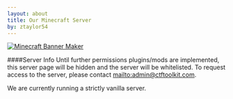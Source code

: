 ```yaml
---
layout: about
title: Our Minecraft Server
by: ztaylor54
---
```


<style>
		ul li {
			list-style-type: circle;
		}
		h1, h2 {
	  		margin-top: 10px;
		 	text-align: center;
		}
		h3, h5, h6 {
		  	text-align: left;
			margin-top: 10px;
		}
		h4 {
    			margin-top: 10px;
    			font-size: 200%;
    			text-align: center;
    			border-bottom: 1px solid #eee;
    			padding-bottom: 0.3em;
    }
</style>

<a href="http://topg.org/minecraft_banner_maker"><img src="http://topg.org/image/030116/109750.gif" alt="Minecraft Banner Maker"></a>  
  

####Server Info
Until further permissions plugins/mods are implemented, this server page will be hidden and the server will be whitelisted. To request access to the server, please contact <mailto:admin@ctftoolkit.com>.  
  
We are currently running a strictly vanilla server.
